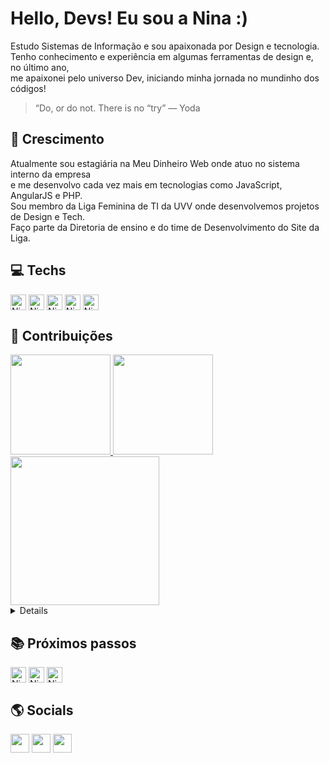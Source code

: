 
# Hello, Devs! Eu sou a Nina :)
Estudo Sistemas de Informação e sou apaixonada por Design e tecnologia.<br>
Tenho conhecimento e experiência em algumas ferramentas de design e, no último ano, <br>
me apaixonei pelo universo Dev, iniciando minha jornada no mundinho dos códigos!  
> “Do, or do not. There is no “try” — Yoda


## 🚀 Crescimento
Atualmente sou estagiária na Meu Dinheiro Web onde atuo no sistema interno da empresa <br>
e me desenvolvo cada vez mais em tecnologias como JavaScript, AngularJS e PHP. <br>
Sou membro da Liga Feminina de TI da UVV onde desenvolvemos projetos de Design e Tech. <br> 
Faço parte da Diretoria de ensino e do time de Desenvolvimento do Site da Liga. <br>
    
## 💻 Techs
<div style="display: inline_block">
  <img align="center" alt="Nina-HTML" height="25" src="https://img.shields.io/badge/HTML5-E34F26.svg?style=for-the-badge&logo=HTML5&logoColor=white">
  <img align="center" alt="Nina-CSS" height="25" src="https://img.shields.io/badge/CSS3-1572B6.svg?style=for-the-badge&logo=CSS3&logoColor=white">
  <img align="center" alt="Nina-Js" height="25" src="https://img.shields.io/badge/JavaScript-F7DF1E.svg?style=for-the-badge&logo=JavaScript&logoColor=black">	 
  <img align="center" alt="Nina-AngularJS" height="25" src="https://img.shields.io/badge/Angular-0F0F11.svg?style=for-the-badge&logo=Angular&logoColor=white">  
  <img align="center" alt="Nina-PHP" height="25" src="https://img.shields.io/badge/PHP-777BB4.svg?style=for-the-badge&logo=PHP&logoColor=white">
</div>

## 🎲 Contribuições    
  <div>
    <a href="https://github.com/marinalomeu">
    <img height="160em" src="https://github-readme-stats.vercel.app/api/top-langs/?username=marinalomeu&layout=compact&langs_count=7&theme=tokyonight"/>
    <picture>
      <source
        srcset="https://github-readme-stats.vercel.app/api?username=marinalomeu&show_icons=true&theme=tokyonight"
        media="(prefers-color-scheme: dark)"
      />
      <img height="160em" src="https://github-readme-stats.vercel.app/api?username=marinalomeu&show_icons=true&theme=tokyonight" />
    </picture>
</div>   

<div align="left">
    <img height="238em" src="https://github-readme-activity-graph.vercel.app/graph?username=marinalomeu&bg_color=1a1b27&color=70a5fd&line=38bdae&point=bf91f3&area=true&hide_border=false" radius="40">
</div>

<details><summary><h4>My Projects </h4></summary>
    <div>
        <p align="left">
            <a href="https://github.com/marinalomeu/HeroesGallery">
                <img height="100" src="https://github-readme-stats.vercel.app/api/pin/?username=marinalomeu&repo=HeroesGallery&theme=tokyonight" alt="GitHub Stats" />
            </a>
            <a href="https://github.com/marinalomeu/portfolio">
                <img height="100" src="https://github-readme-stats.vercel.app/api/pin/?username=marinalomeu&repo=portfolio&theme=tokyonight" alt="GitHub Stats" />
            </a>
            <a href="https://github.com/marinalomeu/starWarsProject">
                <img height="100" src="https://github-readme-stats.vercel.app/api/pin/?username=marinalomeu&repo=starWarsProject&theme=tokyonight" alt="GitHub Stats" />
            </a>
            <a href="https://github.com/marinalomeu/nasaProject">
                <img height="100" src="https://github-readme-stats.vercel.app/api/pin/?username=marinalomeu&repo=nasaProject&theme=tokyonight" alt="GitHub Stats" />
            </a>
        </p>
    </div>
</details>


## 📚 Próximos passos
<div>
<!--     <img align="center" alt="Nina-MUI" height="25" src="https://img.shields.io/badge/MUI-007FFF.svg?style=for-the-badge&logo=MUI&logoColor=white"> -->
    <img align="center" alt="Nina-Bootstrap" height="25" src="https://img.shields.io/badge/Bootstrap-7952B3.svg?style=for-the-badge&logo=Bootstrap&logoColor=white">
    <img align="center" alt="Nina-React" height="25" src="https://img.shields.io/badge/React-61DAFB.svg?style=for-the-badge&logo=React&logoColor=black">
<!--     <img align="center" alt="Nina-Vue.js" height="25" src="https://img.shields.io/badge/Vue.js-4FC08D.svg?style=for-the-badge&logo=vuedotjs&logoColor=white"> -->
    <img align="center" alt="Nina-TS" height="25" src="https://img.shields.io/badge/TypeScript-3178C6.svg?style=for-the-badge&logo=TypeScript&logoColor=white">
</div>

      
## 🌎 Socials	  
 <div>
    <a href = "mailto:marinablomeu@gmail.com"><img height="30" src="https://img.shields.io/badge/-Gmail-%23333?style=for-the-badge&logo=gmail&logoColor=white" target="_blank"></a>
    <a href= "https://www.linkedin.com/in/marinalomeu/"><img height= "30"src= "https://img.shields.io/badge/LinkedIn-0A66C2.svg?style=for-the-badge&logo=LinkedIn&logoColor=white"></a>
    <a href= "https://discord.gg/marinalomeu" target="_blank"><img height="30" src="https://img.shields.io/badge/Discord-7289DA?style=for-the-badge&logo=discord&logoColor=white"></a>  
</div>


<!--
![𝚐𝚒𝚝𝚑𝚞𝚋 𝚐𝚛𝚊𝚙𝚑](https://github-readme-activity-graph.vercel.app/graph?username=marinalomeu&theme=tokyonight&hide_border=true&area=true)
-->

